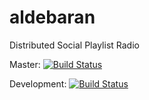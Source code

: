 # aldebaran
Distributed Social Playlist Radio


Master: [![Build Status](https://travis-ci.org/AnsgarSchmidt/aldebaran.svg?branch=master)](https://travis-ci.org/AnsgarSchmidt/aldebaran)

Development: [![Build Status](https://travis-ci.org/AnsgarSchmidt/aldebaran.svg?branch=develop)](https://travis-ci.org/AnsgarSchmidt/aldebaran)


